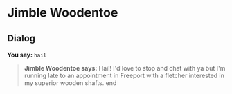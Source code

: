 # Jimble Woodentoe
## Dialog

**You say:** `hail`



>**Jimble Woodentoe says:** Hail! I'd love to stop and chat with ya but I'm running late to an appointment in Freeport with a fletcher interested in my superior wooden shafts.
end
